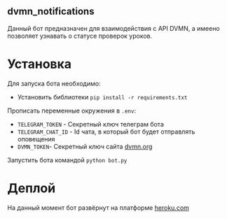 ## dvmn_notifications

Данный бот предназначен для взаимодействия с API DVMN, а имеено позволяет узнавать о статусе проверок уроков.  

# Установка

Для запуска бота необходимо:
- Установить библиотеки `pip install -r requirements.txt`  

Прописать переменные окружения в `.env`: 
- `TELEGRAM_TOKEN` - Секретный ключ телеграм бота  
- `TELEGRAM_CHAT_ID` - Id чата, в который бот будет отправлять оповещения  
- `DVMN_TOKEN`- Секретный ключ сайта [dvmn.org](https://dvmn.org/)  

Запустить бота командой `python bot.py`  

# Деплой
На данный момент бот развёрнут на платформе [heroku.com](https://heroku.com/)